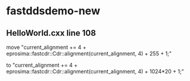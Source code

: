 # fastddsdemo-new


## HelloWorld.cxx line 108
move "current_alignment += 4 + eprosima::fastcdr::Cdr::alignment(current_alignment, 4) + 255 + 1;"

to "current_alignment += 4 + eprosima::fastcdr::Cdr::alignment(current_alignment, 4) + 1024*20 + 1;"

